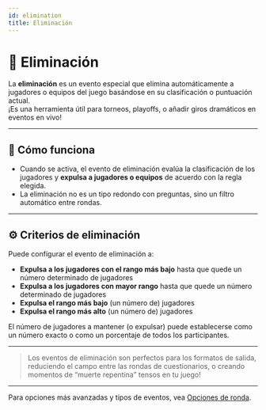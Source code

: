 ```yaml
---
id: elimination
title: Eliminación
---
```


# 🚫 Eliminación

La **eliminación** es un evento especial que elimina automáticamente a jugadores o equipos del juego basándose en su clasificación o puntuación actual.\
¡Es una herramienta útil para torneos, playoffs, o añadir giros dramáticos en eventos en vivo!

---

## 📝 Cómo funciona

- Cuando se activa, el evento de eliminación evalúa la clasificación de los jugadores y **expulsa a jugadores o equipos** de acuerdo con la regla elegida.
- La eliminación no es un tipo redondo con preguntas, sino un filtro automático entre rondas.

---

## ⚙️ Criterios de eliminación

Puede configurar el evento de eliminación a:

- **Expulsa a los jugadores con el rango más bajo** hasta que quede un número determinado de jugadores
- **Expulsa a los jugadores con mayor rango** hasta que quede un número determinado de jugadores
- **Expulsa el rango más bajo** (un número de) jugadores
- **Expulsa el rango más alto** (un número de) jugadores

El número de jugadores a mantener (o expulsar) puede establecerse como un número exacto o como un porcentaje de todos los participantes.

---

> Los eventos de eliminación son perfectos para los formatos de salida, reduciendo el campo entre las rondas de cuestionarios, o creando momentos de “muerte repentina” tensos en tu juego!

---

Para opciones más avanzadas y tipos de eventos, vea [Opciones de ronda](../editor/008-round-options.md).
